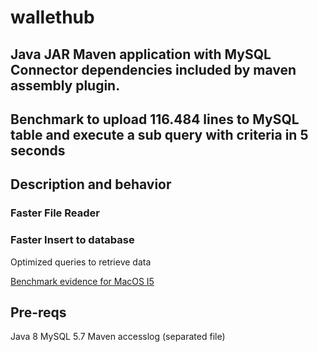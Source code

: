 # wallethub
## Java JAR Maven application with MySQL Connector dependencies included by maven assembly plugin.
## Benchmark to upload 116.484 lines to MySQL table and execute a sub query with criteria in 5 seconds

## Description and behavior
### Faster File Reader
### Faster Insert to database
Optimized queries to retrieve data

[Benchmark evidence for MacOS I5](http://github.com/alexandre1202/wallethub/wallethub-benchmark-localhost.jpeg)

## Pre-reqs
Java 8
MySQL 5.7
Maven
accesslog (separated file)
